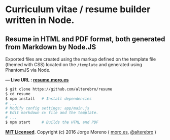 # Curriculum vitae / resume builder written in Node.

## Resume in HTML and PDF format, both generated from Markdown by Node.JS

Exported files are created using the markup defined on the template file (themed with CSS) located on the `/template` and generated using PhantomJS via Node.

**&mdash; Live URL : [resume.moro.es](http://resume.moro.es)**

```sh
$ git clone https://github.com/alterebro/resume
$ cd resume
$ npm install 	# Install dependencies
# ...
# Modify config settings: app/main.js
# Edit markdown cv file and the template.
# ...
$ npm start   	# Builds the HTML and PDF
```

**[MIT Licensed](https://en.wikipedia.org/wiki/MIT_License)**. 
Copyright (c) 2016 Jorge Moreno ( [moro.es](http://moro.es), [@alterebro](https://twitter.com/alterebro) )
